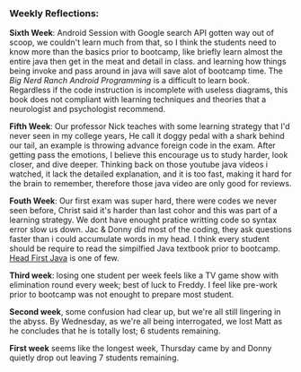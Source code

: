 ### Weekly Reflections:   

**Sixth Week**: Android Session with Google search API gotten way out of scoop, we couldn't learn much from that, so I think the students need to know more than the basics prior to bootcamp, like briefly learn almost the entire java then get in the meat and detail in class. and learning how things being invoke and pass around in java will save alot of bootcamp time. The *Big Nerd Ranch Android Programming* is a difficult to learn book. Regardless if the code instruction is incomplete with useless diagrams, this book does not compliant with learning techniques and theories that a neurologist and psychologist recommend.

**Fifth Week**: Our professor Nick teaches with some learning strategy that I'd never seen in my college years, He call it doggy pedal with a shark behind our tail, an example is throwing advance foreign code in the exam. After getting pass the emotions, I believe this encourage us to study harder, look closer, and dive deeper.  Thinking back on those youtube java videos i watched, it lack the detailed explanation, and it is too fast, making it hard for the brain to remember, therefore those java video are only good for reviews.

**Fouth Week**: Our first exam was super hard, there were codes we never seen before, Christ said it's harder than last cohor and this was part of a learning strategy. We dont have enought pratice writting code so syntax error slow us down. Jac & Donny did most of the coding, they ask questions faster than i could accumulate words in my head.  I think every student should be require to read the simpilfied Java textbook prior to bootcamp. [Head First Java](http://www.headfirstlabs.com/books/hfjava/) is one of few.

**Third week**: losing one student per week feels like a TV game show with elimination round every week; best of luck to Freddy.  I feel like pre-work prior to bootcamp was not enought to prepare most student.

**Second week**, some confusion had clear up, but we're all still lingering in the abyss. By Wednesday, as we're all being interrogated, we lost Matt as he concludes that he is totally lost; 6 students remaining. 

**First week** seems like the longest week, Thursday came by and Donny quietly drop out leaving 7 students remaining.
